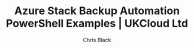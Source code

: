 ---
title: Azure Stack Backup Automation PowerShell Examples | UKCloud Ltd
description: Azure Stack Backup Automation PowerShell Guide for Support
services: azure-stack
author: Chris Black

toc_rootlink: Operators
toc_sub1: Backup Azure Stack
toc_sub2: Backup Automation
toc_sub3: Backup PowerShell Automation Sub Menu 3
toc_sub4: PowerShell Examples Sub Menu 4
toc_title: Azure Stack Backup Automation - PowerShell Examples
toc_fullpath: Operators/Backup Azure Stack/azs-backup-psexamples.md
toc_parentlink: Backup Azure Stack
toc_mdlink: azs-backup-psexamples.md
---